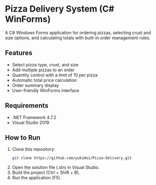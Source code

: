 #  Pizza Delivery System (C# WinForms)

A C# Windows Forms application for ordering pizzas, selecting crust and size options, and calculating totals with built-in order management rules.

##  Features
- Select pizza type, crust, and size
- Add multiple pizzas to an order
- Quantity control with a limit of 10 per pizza
- Automatic total price calculation
- Order summary display
- User-friendly WinForms interface

##  Requirements
- .NET Framework 4.7.2 
- Visual Studio 2019

## How to Run
1. Clone this repository:
   ```bash
   git clone https://github.com/yukiHoi/Pizza-Delivery.git
2. Open the solution file (.sln) in Visual Studio.
3. Build the project (Ctrl + Shift + B).
4. Run the application (F5).
